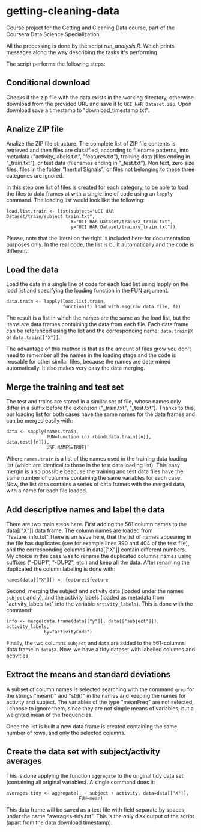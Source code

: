 getting-cleaning-data
=====================

Course project for the Getting and Cleaning Data course, part of the Coursera 
Data Science Specialization

All the processing is done by the script *run_analysis.R*. Which prints messages
along the way describing the tasks it's performing.

The script performs the following steps:

Conditional download
--------------------

Checks if the zip file with the data exists in the working directory, otherwise 
download from the provided URL and save it to `UCI_HAR_Dataset.zip`. Upon 
download save a timestamp to "download_timestamp.txt".

Analize ZIP file
----------------

Analize the ZIP file structure. The complete list of ZIP file contents is 
retrieved and then files are classified, according to filename patterns, into
 metadata ("activity_labels.txt", "features.txt"), training data (files ending 
in "_train.txt"), or test data (filenames ending in "_test.txt"). Non text, 
zero size files, files in the folder "Inertial Signals", or files not 
belonging to these three categories are ignored.

In this step one list of files is created for each category, to be able to load 
the files to data frames at with a single line of code using an `lapply` 
command. The loading list would look like the following:

```
load.list.train <- list(subject="UCI HAR Dataset/train/subject_train.txt", 
                        X="UCI HAR Dataset/train/X_train.txt", 
                        y="UCI HAR Dataset/train/y_train.txt"))
```

Please, note that the literal on the right is included here for documentation 
purposes only. In the real code, the list is built automatically and the code is
different.

Load the data
-------------

Load the data in a single line of code for each load list using lapply on the
load list and specifying the loading function in the FUN argument.

```
data.train <- lapply(load.list.train, 
                     function(f) load.with.msg(raw.data.file, f))
```

The result is a list in which the names are the same as the load list, but the 
items are data frames containing the data from each file. Each data frame can 
be referenced using the list and the corresponding name: `data.train$X` or 
`data.train[["X"]]`.

The advantage of this method is that as the amount of files grow you don't need
to remember all the names in the loading stage and the code is reusable for
other similar files, because the names are determined automatically. It also
makes very easy the data merging.

Merge the training and test set
-------------------------------

The test and trains are stored in a similar set of file, whose names only differ
in a suffix before the extension ("_train.txt", "_test.txt"). Thanks to this,
our loading list for both cases have the same names for the data frames and can
be merged easily with:

```
data <- sapply(names.train, 
               FUN=function (n) rbind(data.train[[n]], data.test[[n]]),
               USE.NAMES=TRUE)`
```

Where `names.train` is a list of the names used in the training data loading
list (which are identical to those in the test data loading list). This easy
mergin is also possible beacuse the training and test data files have the same
number of columns containing the same variables for each case. Now, the list
`data` contains a series of data frames with the merged data, with a name for
each file loaded.

Add descriptive names and label the data
----------------------------------------

There are two main steps here. First adding the 561 column names to 
the data[["X"]] data frame. The column names are loaded from 
"feature_info.txt".There is an issue here, that the list of names appearing in 
the file has duplicates (see for example lines 390 and 404 of the text file), 
and the corresponding columns in data[["X"]] contain different numbers. 
My choice in this case was to rename the duplicated columns names using 
suffixes ("-DUP1", "-DUP2", etc.) and keep all the data. After renaming the 
duplicated the column labeling is done with:

```
names(data[["X"]]) <- features$feature
```

Second, merging the subject and activity data (loaded under the names `subject` 
and `y`), and the activity labels (loaded as metadata from "activity_labels.txt"
 into the variable `activity_labels`). This is done with the command:

```
info <- merge(data.frame(data[["y"]], data[["subject"]]), activity_labels, 
              by="activityCode")
```

Finally, the two columns `subject` and `data` are added to the 561-columns data 
frame in `data$X`. Now, we have a tidy dataset with labelled columns and 
activities.


Extract the means and standard deviations
-----------------------------------------

A subset of column names is selected searching with the command `grep` for the
strings "mean()" and "std()" in the names and keeping the names for activity and
subject. The variables of the type "meanFreq" are not selected, I choose to 
ignore them, since they are not simple means of variables, but a weighted mean 
of the frequencies.

Once the list is built a new data frame is created containing the same number of
rows, and only the selected columns.

Create the data set with subject/activity averages
--------------------------------------------------

This is done applying the function `aggregate` to the original tidy data set 
(containing all original variables). A single command does it:

```
averages.tidy <- aggregate(. ~ subject + activity, data=data[["X"]], 
                           FUN=mean)
```

This data frame will be saved as a text file with field separate by spaces,
under the name "averages-tidy.txt". This is the only disk output of the script 
(apart from the data download timestamp).

